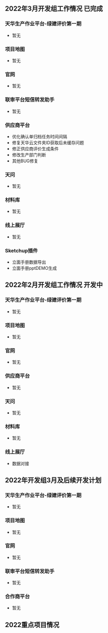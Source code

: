 ## 2022年3月开发组工作情况 已完成

### 天华生产作业平台-绿建评价第一期

- 暂无

### 项目地图

- 暂无

### 官网

- 暂无

### 联审平台短信转发助手

- 暂无

### 供应商平台

- 优化确认单归档任务时间间隔
- 修复天华云文件夹ID获取后未缓存问题
- 修正供应商评价生成条件
- 修改生产部门判断
- 其他BUG修复

### 天问

- 暂无

### 材料库

- 暂无

### 线上展厅

- 暂无

### Sketchup插件

- 立面手册数据导出
- 立面手册pptDEMO生成

## 2022年2月开发组工作情况 开发中

### 天华生产作业平台-绿建评价第一期

- 暂无

### 项目地图

- 暂无

### 官网

- 暂无

### 供应商平台

- 暂无

### 天问

- 暂无

### 材料库

- 暂无

### 线上展厅

- 数据对接

## 2022年开发组3月及后续开发计划

### 天华生产作业平台-绿建评价第一期

- 暂无

### 项目地图

- 暂无

### 官网

- 暂无

### 联审平台短信转发助手

- 暂无

### 合作商平台

- 暂无

## 2022重点项目情况
